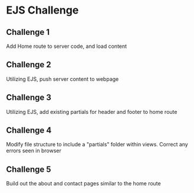 # EJS Challenge

## Challenge 1

Add Home route to server code, and load content

## Challenge 2

Utilizing EJS, push server content to webpage

## Challenge 3

Utilizing EJS, add existing partials for header and footer to home route

## Challenge 4

Modify file structure to include a "partials" folder within views. Correct any errors seen in browser

## Challenge 5

Build out the about and contact pages similar to the home route
